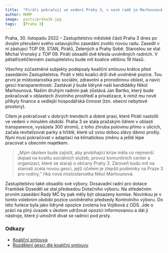 ```yaml
---
title:  "Piráti pokračují ve vedení Prahy 3, v nové radě je Marhounová a Bartko"
author: MHMP
image:  posts/praha3b.jpg
tags:   [Praha 3]
---
```


Praha, 30. listopadu 2022 – Zastupitelstvo městské části Praha 3 dnes po dvojím přerušení svého ustavujícího zasedání zvolilo novou radu. Zasedli v ní zástupci TOP 09, STAN, Pirátů, Zelených a Prahy Sobě. Starostou se stal Michal Vronský z TOP 09. Piráti obsadili dvě křesla uvolněných radních. V pětatřicetičlenném zastupitelstvu bude mít koalice většinu 19 hlasů.

Všechny zúčastněné subjekty podepsaly koaliční smlouvu krátce před zasedáním Zastupitelstva. Piráti v této koalici drží dvě uvolněné pozice. Tou první je místostarostka pro sociální, zdravotní a prorodinnou oblast, a navíc gesci transparentnosti. Zastávat ji bude lídryně naší kandidátky Nikol Marhounová. Naším druhým radním pak zůstává Jan Bartko, který bude pokračovat v oblastech životního prostředí a privatizace, k nimž mu nově přibyly finance a vedlejší hospodářská činnost (tzn. obecní nebytové prostory).

Cílem je pokračovat v dobrých trendech a dobré praxi, které Piráti nastolili ve vedení v minulém období. Praha 3 se stala pražským lídrem v oblasti transparence, vysázela 300 stromů, z toho zhruba polovinu přímo v ulicích, začala revitalizovat parky a hřiště, které už svou dobou slávy dávno prošly. Nyní musí pokračovat v adaptaci na klimatickou změnu a  ještě lépe pracovat s obecním majetkem. 

> „Mým úkolem bude zajistit, aby probíhající krize měla co nejmenší dopad na kvalitu sociálních služeb, provoz komunitních center a organizací, které se starají o občany Prahy 3. Zároveň budu mít na starosti zcela novou gesci, jejíž účelem je zlepšit podmínky na Praze 3 pro rodiny,“ říká nová místostarostka Nikol Marhounová.

Zastupitelstvo také obsadilo své výbory. Dosavadní radní pro dotace František Doseděl se stal předsedou Dotačního výboru. Na středečním prvním zasedání Rady MČ by pak měly být obsazeny komise. Novinkou je v tomto volebním období pozice uvolněného předsedy Kontrolního výboru. Do této funkce byla jako lídryně opozice zvolena Iva Vojtková z ODS. Jde o práci na plný úvazek s úkolem udržovat opozici informovanou a dát jí nástroje, které jí umožnit dívat se radnici pod prsty.

### Odkazy

* [Koaliční smlouva](pdf/ksmlouva.pdf)
* [Rozdělení gescí dle koaliční smlouvy](pdf/ksmlouvap.pdf)
